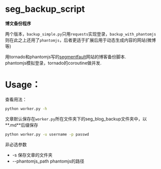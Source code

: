 # seg_backup_script
**博文备份程序**  

两个版本，`backup_simple.py`只用`requests`实现登录，`backup_with_phantomjs`则在此之上还用了`phantomjs`，后者更适于扩展后用于动态生成内容的网站(微博等)

用tornado和phantomjs写的[segmentfault](http://segmentfault.com)网站的博客备份脚本.  
phantomjs模拟登录，tornado的coroutine做并发.


# Usage：
查看用法：
```bash
python worker.py -h
```

文章默认保存在`worker.py`所在文件夹下的seg_blog_backup文件夹中，以**.md**后缀保存
```bash
python worker.py -u username -p passwd
```
  
非必选参数
- -s 保存文章的文件夹
- --phantomjs_path phantomjs的路径


